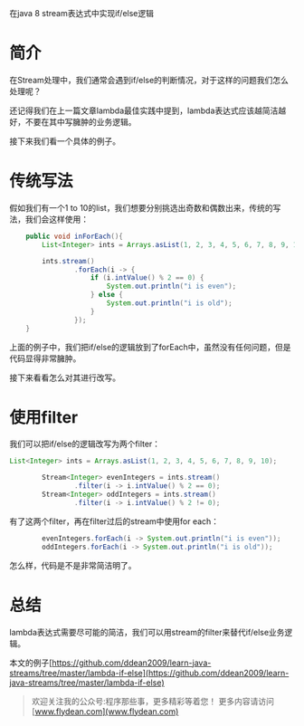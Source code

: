 在java 8 stream表达式中实现if/else逻辑

# 简介

在Stream处理中，我们通常会遇到if/else的判断情况，对于这样的问题我们怎么处理呢？

还记得我们在上一篇文章lambda最佳实践中提到，lambda表达式应该越简洁越好，不要在其中写臃肿的业务逻辑。

接下来我们看一个具体的例子。

# 传统写法

假如我们有一个1 to 10的list，我们想要分别挑选出奇数和偶数出来，传统的写法，我们会这样使用：

~~~java
    public void inForEach(){
        List<Integer> ints = Arrays.asList(1, 2, 3, 4, 5, 6, 7, 8, 9, 10);

        ints.stream()
                .forEach(i -> {
                    if (i.intValue() % 2 == 0) {
                        System.out.println("i is even");
                    } else {
                        System.out.println("i is old");
                    }
                });
    }
~~~

上面的例子中，我们把if/else的逻辑放到了forEach中，虽然没有任何问题，但是代码显得非常臃肿。

接下来看看怎么对其进行改写。

# 使用filter

我们可以把if/else的逻辑改写为两个filter：

~~~java
List<Integer> ints = Arrays.asList(1, 2, 3, 4, 5, 6, 7, 8, 9, 10);

        Stream<Integer> evenIntegers = ints.stream()
                .filter(i -> i.intValue() % 2 == 0);
        Stream<Integer> oddIntegers = ints.stream()
                .filter(i -> i.intValue() % 2 != 0);
~~~

有了这两个filter，再在filter过后的stream中使用for each：

~~~java
        evenIntegers.forEach(i -> System.out.println("i is even"));
        oddIntegers.forEach(i -> System.out.println("i is old"));
~~~

怎么样，代码是不是非常简洁明了。

# 总结

lambda表达式需要尽可能的简洁，我们可以用stream的filter来替代if/else业务逻辑。

本文的例子[https://github.com/ddean2009/learn-java-streams/tree/master/lambda-if-else](https://github.com/ddean2009/learn-java-streams/tree/master/lambda-if-else)

> 欢迎关注我的公众号:程序那些事，更多精彩等着您！
> 更多内容请访问 [www.flydean.com](www.flydean.com)
